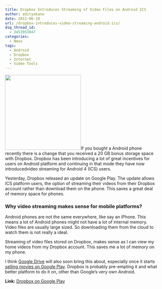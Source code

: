 ```yaml
---
title: Dropbox Introduces Streaming of Video Files on Android ICS
author: adityakane
date: 2012-06-10
url: /dropbox-introduces-video-streaming-android-ics/
dsq_thread_id:
  - 3453953847
categories:
  - News
tags:
  - Android
  - Dropbox
  - Internet
  - Video Tools
---
```

[<img class="alignright size-full wp-image-55785" title="dropbox_logo" src="http://cdn.devilsworkshop.org/files/2012/03/dropbox_logo.png" alt="" width="250" height="247" />][1]If you bought a Android phone recently there is a change that you received a 20 GB bonus storage space with Dropbox. Dropbox has been introducing a lot of great incentives for users on Android platform and continuing in that mode they have now introducedvideo streaming for Android 4 (ICS) users.

Yesterday, Dropbox released an update on Google Play. The update allows ICS platform users, the option of streaming their videos from their Dropbox account rather than download them on the phone. This saves a great deal of memory space for phones.

### Why video streaming makes sense for mobile platforms?

Android phones are not the same everywhere, like say an iPhone. This means a lot of Android phones might not have a lot of internal memory. Video files are usually large sized. So downloading them from the cloud to watch them is not really a ideal.

Streaming of video files stored on Dropbox, makes sense as I can view my home videos from my Dropbox account. This saves me a lot of memory on my phone.

I think [Google Drive][2] will also soon bring this about, especially once it starts [selling movies on Google Play][3]. Dropbox is probably pre-empting it and what better platform to do it on, other than Google&#8217;s very own Android.

**Link:** <a href="https://play.google.com/store/apps/details?id=com.dropbox.android" onclick="_gaq.push(['_trackEvent', 'outbound-article', 'https://play.google.com/store/apps/details?id=com.dropbox.android', 'Dropbox on Google Play']);" >Dropbox on Google Play</a>

 [1]: http://cdn.devilsworkshop.org/files/2012/03/dropbox_logo.png
 [2]: http://devilsworkshop.org/google-drive-launched
 [3]: http://devilsworkshop.org/google-play-music-films-apps/
